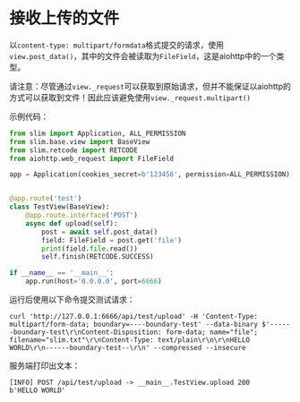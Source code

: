 # 接收上传的文件

以`content-type: multipart/formdata`格式提交的请求，使用 `view.post_data()`，其中的文件会被读取为`FileField`，这是aiohttp中的一个类型。

请注意：尽管通过`view._request`可以获取到原始请求，但并不能保证以aiohttp的方式可以获取到文件！因此应该避免使用`view._request.multipart()`

示例代码：

```python
from slim import Application, ALL_PERMISSION
from slim.base.view import BaseView
from slim.retcode import RETCODE
from aiohttp.web_request import FileField

app = Application(cookies_secret=b'123456', permission=ALL_PERMISSION)


@app.route('test')
class TestView(BaseView):
    @app.route.interface('POST')
    async def upload(self):
        post = await self.post_data()
        field: FileField = post.get('file')
        print(field.file.read())
        self.finish(RETCODE.SUCCESS)

if __name__ == '__main__':
    app.run(host='0.0.0.0', port=6666)
```

运行后使用以下命令提交测试请求：

```shell script
curl 'http://127.0.0.1:6666/api/test/upload' -H 'Content-Type: multipart/form-data; boundary=----boundary-test' --data-binary $'------boundary-test\r\nContent-Disposition: form-data; name="file"; filename="slim.txt"\r\nContent-Type: text/plain\r\n\r\nHELLO WORLD\r\n------boundary-test--\r\n' --compressed --insecure
```

服务端打印出文本：
```shell script
[INFO] POST /api/test/upload -> __main__.TestView.upload 200
b'HELLO WORLD'
```
